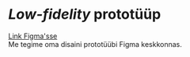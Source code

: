 # _Low-fidelity_ prototüüp

[Link Figma'sse](https://www.figma.com/proto/OHK1nF7iVzaZ1ANWuJRWl6/rakProg?node-id=29%3A201&scaling=min-zoom&page-id=30%3A2)  
Me tegime oma disaini prototüübi Figma keskkonnas.
